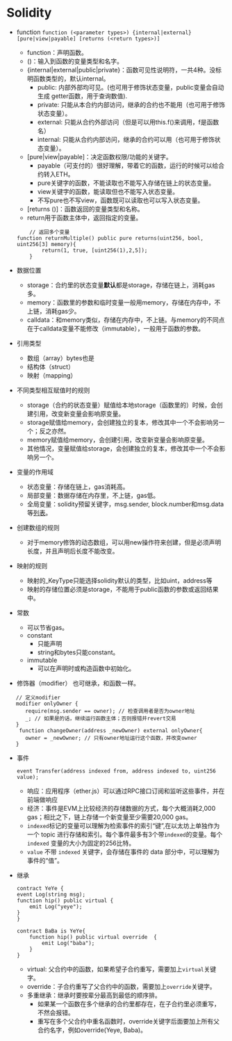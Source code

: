 # Solidity

- function 
`function (<parameter types>) {internal|external} [pure|view|payable] [returns (<return types>)]`
    - function：声明函数。
    - (<parameter types>)：输入到函数的变量类型和名字。
    - {internal|external|public|private}：函数可见性说明符，一共4种。没标明函数类型的，默认internal。
        - public: 内部外部均可见。(也可用于修饰状态变量，public变量会自动生成 getter函数，用于查询数值).
        - private: 只能从本合约内部访问，继承的合约也不能用（也可用于修饰状态变量）。
        - external: 只能从合约外部访问（但是可以用this.f()来调用，f是函数名）
        - internal: 只能从合约内部访问，继承的合约可以用（也可用于修饰状态变量）。
    - [pure|view|payable]：决定函数权限/功能的关键字。
        - payable（可支付的）很好理解，带着它的函数，运行的时候可以给合约转入ETH。
        - pure关键字的函数，不能读取也不能写入存储在链上的状态变量。
        - view关键字的函数，能读取但也不能写入状态变量。
        - 不写pure也不写view，函数既可以读取也可以写入状态变量。
    - [returns ()]：函数返回的变量类型和名称。
    - return用于函数主体中，返回指定的变量。
    ```solidity
        // 返回多个变量
    function returnMultiple() public pure returns(uint256, bool, uint256[3] memory){
            return(1, true, [uint256(1),2,5]);
        }
    ```
- 数据位置
    - storage：合约里的状态变量**默认**都是storage，存储在链上，消耗gas多。
    - memory：函数里的参数和临时变量一般用memory，存储在内存中，不上链，消耗gas少。
    - calldata：和memory类似，存储在内存中，不上链。与memory的不同点在于calldata变量不能修改（immutable），一般用于函数的参数。
- 引用类型
    - 数组（array）bytes也是
    - 结构体（struct）
    - 映射（mapping）

- 不同类型相互赋值时的规则
    - storage（合约的状态变量）赋值给本地storage（函数里的）时候，会创建引用，改变新变量会影响原变量。
    - storage赋值给memory，会创建独立的复本，修改其中一个不会影响另一个；反之亦然。
    - memory赋值给memory，会创建引用，改变新变量会影响原变量。
    - 其他情况，变量赋值给storage，会创建独立的复本，修改其中一个不会影响另一个。

- 变量的作用域
    - 状态变量：存储在链上，gas消耗高。
    - 局部变量：数据存储在内存里，不上链，gas低。
    - 全局变量：solidity预留关键字，msg.sender, block.number和msg.data等[列表](https://learnblockchain.cn/docs/solidity/units-and-global-variables.html#special-variables-and-functions)。

- 创建数组的规则
    - 对于memory修饰的动态数组，可以用new操作符来创建，但是必须声明长度，并且声明后长度不能改变。

- 映射的规则
    - 映射的_KeyType只能选择solidity默认的类型，比如uint，address等
    - 映射的存储位置必须是storage，不能用于public函数的参数或返回结果中。

- 常数
    - 可以节省gas。
    - constant
        - 只能声明
        - string和bytes只能constant。
    - immutable
        - 可以在声明时或构造函数中初始化。

- 修饰器（modifier）
也可继承，和函数一样。
```solidity
   // 定义modifier
   modifier onlyOwner {
      require(msg.sender == owner); // 检查调用者是否为owner地址
      _; // 如果是的话，继续运行函数主体；否则报错并revert交易
   }
    function changeOwner(address _newOwner) external onlyOwner{
      owner = _newOwner; // 只有owner地址运行这个函数，并改变owner
   }
```

- 事件
    ```solidity
    event Transfer(address indexed from, address indexed to, uint256 value);
    ```
    - 响应：应用程序（ether.js）可以通过RPC接口订阅和监听这些事件，并在前端做响应
    - 经济：事件是EVM上比较经济的存储数据的方式，每个大概消耗2,000 gas；相比之下，链上存储一个新变量至少需要20,000 gas。
    - `indexed`标记的变量可以理解为检索事件的索引“键”,在以太坊上单独作为一个 topic 进行存储和索引。每个事件最多有3个带`indexed`的变量。每个 `indexed` 变量的大小为固定的256比特。
    - `value` 不带 `indexed` 关键字，会存储在事件的 data 部分中，可以理解为事件的“值”。

- 继承
    ```solidity
    contract YeYe {
    event Log(string msg);
    function hip() public virtual {
        emit Log("yeye");
    }
    }

    contract BaBa is YeYe{
        function hip() public virtual override  {
            emit Log("baba");
        }
    }
    ```
    - virtual: 父合约中的函数，如果希望子合约重写，需要加上`virtual`关键字。
    - override：子合约重写了父合约中的函数，需要加上`override`关键字。
    - 多重继承：继承时要按辈分最高到最低的顺序排。
        - 如果某一个函数在多个继承的合约里都存在，在子合约里必须重写，不然会报错。
        - 重写在多个父合约中重名函数时，override关键字后面要加上所有父合约名字，例如override(Yeye, Baba)。
